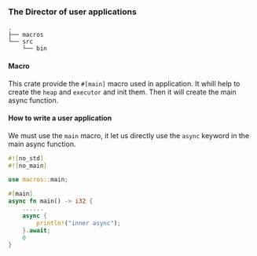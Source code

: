
### The Director of user applications

```
.
├── macros
└── src
    └── bin
```

#### Macro

This crate provide the `#[main]` macro used in application. It whill help to create the `heap` and `executor` and init them. Then it will create the main async function.


#### How to write a user application

We must use the `main` macro, it let us directly use the `async` keyword in the main async function.

```rust
#![no_std]
#![no_main]

use macros::main;

#[main]
async fn main() -> i32 {
    ......
    async {
        println!("inner async");
    }.await;
    0
}
```
